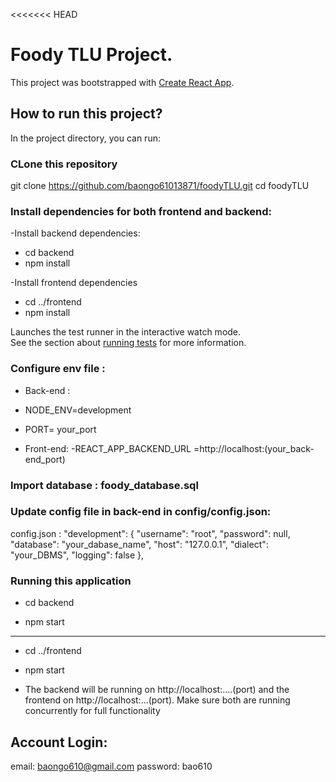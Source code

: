 <<<<<<< HEAD
# Foody TLU Project.
This project was bootstrapped with [Create React App](https://github.com/facebook/create-react-app).
  
## How to run this project?

In the project directory, you can run:

### CLone this repository

git clone https://github.com/baongo61013871/foodyTLU.git
cd foodyTLU

### Install dependencies for both frontend and backend:
 -Install backend dependencies:
   - cd backend
   - npm install
     

 -Install frontend dependencies
  - cd ../frontend
  - npm install

Launches the test runner in the interactive watch mode.\
See the section about [running tests](https://facebook.github.io/create-react-app/docs/running-tests) for more information.

### Configure env file : 
- Back-end :
 - NODE_ENV=development
 - PORT= your_port

- Front-end:
    -REACT_APP_BACKEND_URL =http://localhost:(your_back-end_port)

### Import database : foody_database.sql
### Update config file in back-end in config/config.json:
  config.json :
     "development": {
    "username": "root",
    "password": null,
    "database": "your_dabase_name",
    "host": "127.0.0.1",
    "dialect": "your_DBMS",
    "logging": false
  },

### Running this application
   - cd backend
   
   - npm start
-----------------------------------

   - cd ../frontend
   - npm start

   - The backend will be running on http://localhost:....(port) and the frontend on http://localhost:...(port). Make sure both are running concurrently for full functionality
## Account Login:
 email: baongo610@gmail.com
 password: bao610

